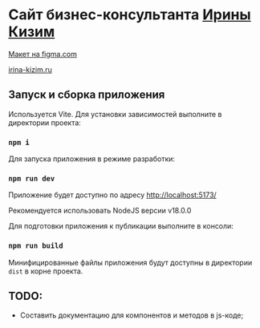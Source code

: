 # Сайт бизнес-консультанта [Ирины Кизим](https://rutube.ru/channel/54789144/)

[Макет на figma.com](https://www.figma.com/design/KmqriOgOjOvdvybMduceMF/%D0%98%D1%80%D0%B8%D0%BD%D0%B0-%D0%9A%D0%B8%D0%B7%D0%B8%D0%BC-%D1%81%D0%B0%D0%B9%D1%82---%D0%BA%D0%BE%D0%BF%D0%B8%D1%8F?node-id=0-1&t=3dGRw2km4xxP1F7x-1)

[irina-kizim.ru](https://irina-kizim.ru/)

## Запуск и сборка приложения

Используется Vite. Для установки зависимостей выполните в директории проекта:

### `npm i`

Для запуска приложения в режиме разработки:

### `npm run dev`

Приложение будет доступно по адресу [http://localhost:5173/](http://localhost:5173/)

Рекомендуется использовать NodeJS версии v18.0.0

Для подготовки приложения к публикации выполните в консоли:

### `npm run build`

Минифицированные файлы приложения будут доступны в директории `dist` в корне проекта.

## TODO:

- Составить документацию для компонентов и методов в js-коде;

